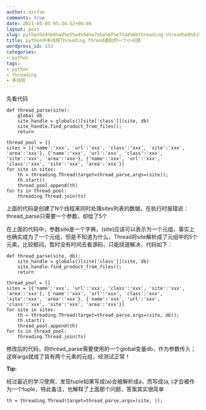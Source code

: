 ```yaml
---
author: qicfan
comments: true
date: 2011-05-05 05:34:52+00:00
layout: post
slug: python%e4%b8%ad%e5%a4%9a%e7%ba%bf%e7%a8%8bthreading-thread%e9%81%87%e5%88%b0%e7%9a%84%e4%b8%80%e4%b8%aa%e5%b0%8f%e9%97%ae%e9%a2%98
title: python中多线程Threading.Thread遇到的一个小问题
wordpress_id: 153
categories:
- python
tags:
- python
- Threading
- 多线程
---
```


先看代码

    
    def thread_parse(site):
    	global db
    	site_handle = globals()[site['class']](site, db)
    	site_handle.find_product_from_files();
    	return
    
    thread_pool = []
    sites = [{'name':'xxx', 'url':'xxx', 'class':'xxx', 'site':'xxx', 'area':'xxx'}, {'name':'xxx', 'url':'xxx', 'class':'xxx', 'site':'xxx', 'area':'xxx'}, {'name':'xxx', 'url':'xxx', 'class':'xxx', 'site':'xxx', 'area':'xxx'}]
    for site in sites:
    	th = threading.Thread(target=thread_parse,args=(site));
    	th.start()
    	thread_pool.append(th)
    for ts in thread_pool:
    	threading.Thread.join(ts)


上面的代码是创建了N个线程来同时处理sites列表的数据，在执行时报错说：
thread_parse只需要一个参数，却给了5个

在上面的代码中，参数site是一个字典，(site)应该可以表示为一个元组，事实上也确实成为了一个元组，但是不知道为什么，Thread将site解析成了元组中的5个元素，比较郁闷，暂时没有时间去看源码，只能绕道解决，代码如下：

    
    def thread_parse(site, db):
    	site_handle = globals()[site['class']](site, db)
    	site_handle.find_product_from_files();
    	return
    
    thread_pool = []
    sites = [{'name':'xxx', 'url':'xxx', 'class':'xxx', 'site':'xxx', 'area':'xxx'}, {'name':'xxx', 'url':'xxx', 'class':'xxx', 'site':'xxx', 'area':'xxx'}, {'name':'xxx', 'url':'xxx', 'class':'xxx', 'site':'xxx', 'area':'xxx'}]
    for site in sites:
    	th = threading.Thread(target=thread_parse,args=(site, db));
    	th.start()
    	thread_pool.append(th)
    for ts in thread_pool:
    	threading.Thread.join(ts)


修改后的代码，将thread_parse需要使用的一个global变量db，作为参数传入；这样args就成了具有两个元素的元组，经测试正常！

**Tip:**

经过最近的学习使用，发现tuple如果写成(a)会被解析成a，而写成(a, )才会被作为一个tuple，特此备注，也解释了上面那个问题，答案其实很简单

    
    th = threading.Thread(target=thread_parse,args=(site, ));



